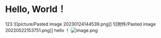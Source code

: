 # Hello, World！


123
![[picture/Pasted image 20230124144539.png]]
![[附件/Pasted image 20220522153751.png]]
hello ！
![image.png](https://s2.loli.net/2022/01/28/HaucyPGSJhbjXCQ.png)
